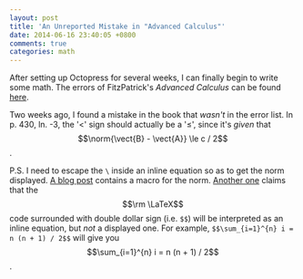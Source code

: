 ```yaml
---
layout: post
title: 'An Unreported Mistake in "Advanced Calculus"'
date: 2014-06-16 23:40:05 +0800
comments: true
categories: math
---
```


After setting up Octopress for several weeks, I can finally begin to
write some math.  The errors of FitzPatrick's *Advanced Calculus* can
be found [here][err].

Two weeks ago, I found a mistake in the book that *wasn't* in the
error list.  In p. 430, ln. -3, the '<' sign should actually be a '≤',
since it's *given* that
$$\norm{\vect{B} - \vect{A}} \le c / 2$$.

<!-- more -->

P.S. I need to escape the `\` inside an inline equation so as to get
the norm displayed.  [A blog post][post1] contains a macro for the
norm.  [Another one][post2] claims that the $$\rm \LaTeX$$ code
surrounded with double dollar sign (i.e. `$$`) will be interpreted as
an inline equation, but *not* a displayed one.  For example,
`$$\sum_{i=1}^{n} i = n (n + 1) / 2$$` will give you
$$\sum_{i=1}^{n} i = n (n + 1) / 2$$.

[err]: http://people.wallawalla.edu/~thomth/453/Fitzpatrick2ndTextbookErrors.pdf
[post1]: http://blog.ivansiu.com/blog/2014/05/22/my-octopress-blogging-flow/
[post2]: http://www.lucypark.kr/blog/2013/02/25/mathjax-kramdown-and-octopress/
